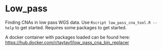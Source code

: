 # Low_pass
Finding CNAs in low pass WGS data. Use `Rscript low_pass_cna_tool.R --help` to get started. Requires some packages to get started. 

A docker container with packages loaded can be found here: https://hub.docker.com/r/taytayf/low_pass_cna_bin_replacer
